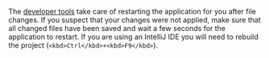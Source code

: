 The [developer tools](https://docs.spring.io/spring-boot/docs/current/reference/html/using-spring-boot.html#using-boot-devtools) take care of restarting the application for you after file changes.
If you suspect that your changes were not applied, make sure that all changed files have been saved and wait a few seconds for the application to restart.
If you are using an IntelliJ IDE you will need to rebuild the project (`<kbd>Ctrl</kbd>+<kbd>F9</kbd>`).